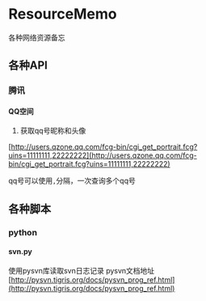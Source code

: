 # ResourceMemo
各种网络资源备忘

## 各种API

### 腾讯
#### QQ空间
1. 获取qq号昵称和头像

[http://users.qzone.qq.com/fcg-bin/cgi_get_portrait.fcg?uins=11111111,22222222](http://users.qzone.qq.com/fcg-bin/cgi_get_portrait.fcg?uins=11111111,22222222)

qq号可以使用`,`分隔，一次查询多个qq号

## 各种脚本

### python
#### svn.py
使用pysvn库读取svn日志记录
pysvn文档地址[http://pysvn.tigris.org/docs/pysvn_prog_ref.html](http://pysvn.tigris.org/docs/pysvn_prog_ref.html)
